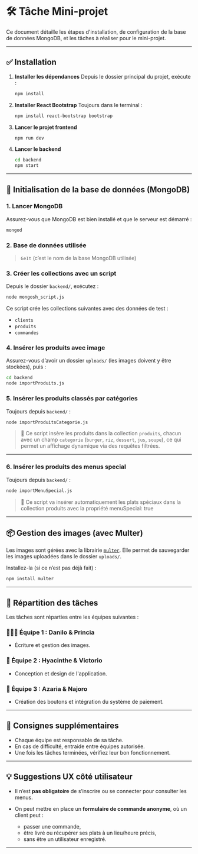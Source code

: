 # 🛠️ Tâche Mini-projet

Ce document détaille les étapes d'installation, de configuration de la base de données MongoDB, et les tâches à réaliser pour le mini-projet.

---

## ✅ Installation

1. **Installer les dépendances**
   Depuis le dossier principal du projet, exécute :

   ```bash
   npm install
   ```

2. **Installer React Bootstrap**
   Toujours dans le terminal :

   ```bash
   npm install react-bootstrap bootstrap
   ```

3. **Lancer le projet frontend**

   ```bash
   npm run dev
   ```
4. **Lancer le backend**

   ```bash
   cd backend
   npm start
   ```

---

## 🧩 Initialisation de la base de données (MongoDB)

### 1. Lancer MongoDB

Assurez-vous que MongoDB est bien installé et que le serveur est démarré :

```bash
mongod
```

### 2. Base de données utilisée

> `GeIt` (c’est le nom de la base MongoDB utilisée)

### 3. Créer les collections avec un script

Depuis le dossier `backend/`, exécutez :

```bash
node mongosh_script.js
```

Ce script crée les collections suivantes avec des données de test :

* `clients`
* `produits`
* `commandes`

### 4. Insérer les produits avec image

Assurez-vous d’avoir un dossier `uploads/` (les images doivent y être stockées), puis :

```bash
cd backend
node importProduits.js
```

### 5. Insérer les produits classés par catégories

Toujours depuis `backend/` :

```bash
node importProduitsCategorie.js
```

> 📌 Ce script insère les produits dans la collection `produits`, chacun avec un champ `categorie` (`burger`, `riz`, `dessert`, `jus`, `soupe`), ce qui permet un affichage dynamique via des requêtes filtrées.

---
### 6. Insérer les produits des menus special

Toujours depuis `backend/` :

```bash
node importMenuSpecial.js
```

> 📌 Ce script va insérer automatiquement les plats spéciaux dans la collection produits avec la propriété menuSpecial: true

---

## 📦 Gestion des images (avec Multer)

Les images sont gérées avec la librairie [`multer`](https://www.npmjs.com/package/multer).
Elle permet de sauvegarder les images uploadées dans le dossier `uploads/`.

Installez-la (si ce n’est pas déjà fait) :

```bash
npm install multer
```

---

## 🚧 Répartition des tâches

Les tâches sont réparties entre les équipes suivantes :

### 🧑‍🤝‍🧑 Équipe 1 : Danilo & Princia

* Écriture et gestion des images.

### 🎨 Équipe 2 : Hyacinthe & Victorio

* Conception et design de l'application.

### 🧮 Équipe 3 : Azaria & Najoro

* Création des boutons et intégration du système de paiement.

---

## 📌 Consignes supplémentaires

* Chaque équipe est responsable de sa tâche.
* En cas de difficulté, entraide entre équipes autorisée.
* Une fois les tâches terminées, vérifiez leur bon fonctionnement.

---

## 💡 Suggestions UX côté utilisateur

* Il n’est **pas obligatoire** de s’inscrire ou se connecter pour consulter les menus.
* On peut mettre en place un **formulaire de commande anonyme**, où un client peut :

  * passer une commande,
  * être livré ou récupérer ses plats à un lieu/heure précis,
  * sans être un utilisateur enregistré.

---
